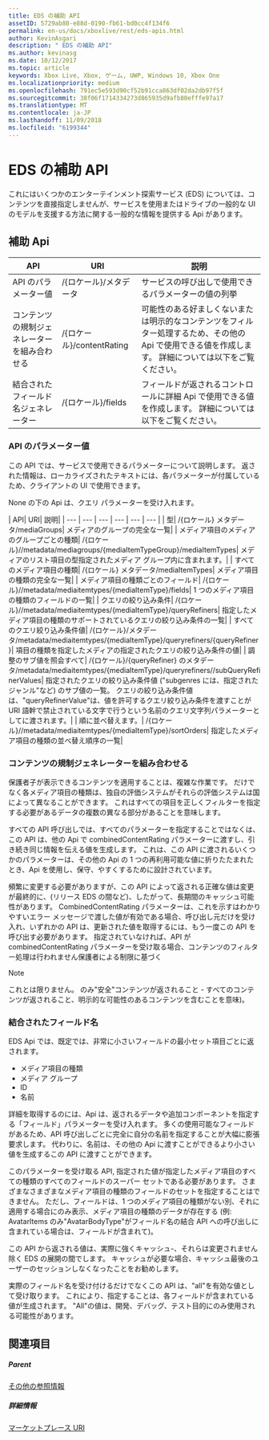 ```yaml
---
title: EDS の補助 API
assetID: 5729ab80-e88d-0190-fb61-bd0cc4f134f6
permalink: en-us/docs/xboxlive/rest/eds-apis.html
author: KevinAsgari
description: " EDS の補助 API"
ms.author: kevinasg
ms.date: 10/12/2017
ms.topic: article
keywords: Xbox Live, Xbox, ゲーム, UWP, Windows 10, Xbox One
ms.localizationpriority: medium
ms.openlocfilehash: 791ec5e593d90cf52b91cca863df02da2db97f5f
ms.sourcegitcommit: 38f06f1714334273d865935d9afb80efffe97a17
ms.translationtype: MT
ms.contentlocale: ja-JP
ms.lasthandoff: 11/09/2018
ms.locfileid: "6199344"
---
```

# <a name="auxiliary-eds-apis"></a>EDS の補助 API

これにはいくつかのエンターテインメント探索サービス (EDS) については、コンテンツを直接指定しませんが、サービスを使用またはドライブの一般的な UI のモデルを支援する方法に関する一般的な情報を提供する Api があります。

<a id="ID4EQ"></a>


## <a name="auxiliary-apis"></a>補助 Api

| API| URI| 説明|
| --- | --- | --- |
| API のパラメーター値| /{ロケール}/メタデータ| サービスの呼び出しで使用できるパラメーターの値の列挙|
| コンテンツの規制ジェネレーターを組み合わせる| /{ロケール}/contentRating| 可能性のある好ましくないまたは明示的なコンテンツをフィルター処理するため、その他の Api で使用できる値を作成します。 詳細については以下をご覧ください。|
| 結合されたフィールド名ジェネレーター| /{ロケール}/fields| フィールドが返されるコントロールに詳細 Api で使用できる値を作成します。 詳細については以下をご覧ください。|

<a id="ID4EBC"></a>


### <a name="api-parameter-values"></a>API のパラメーター値

この API では、サービスで使用できるパラメーターについて説明します。 返された情報は、ローカライズされたテキストには、各パラメーターが付属しているため、クライアントの UI で使用できます。

None の下の Api は、クエリ パラメーターを受け入れます。

| API| URI| 説明|
| --- | --- | --- | --- | --- | --- |
| 型| /{ロケール} メタデータ/mediaGroups| メディアのグループの完全な一覧|
| メディア項目のメディアのグループごとの種類| /{ロケール}//metadata/mediagroups/{mediaItemTypeGroup}/mediaItemTypes| メディアのリスト項目の型指定されたメディア グループ内に含まれます。|
| すべてのメディア項目の種類| /{ロケール} メタデータ/mediaItemTypes| メディア項目の種類の完全な一覧|
| メディア項目の種類ごとのフィールド| /{ロケール}//metadata/mediaitemtypes/{mediaItemType}/fields| 1 つのメディア項目の種類のフィールドの一覧|
| クエリの絞り込み条件| /{ロケール}//metadata/mediaitemtypes/{mediaItemType}/queryRefiners| 指定したメディア項目の種類のサポートされているクエリの絞り込み条件の一覧|
| すべてのクエリ絞り込み条件値| /{ロケール}/メタデータ/metadata/mediaitemtypes/{mediaItemType}/queryrefiners/{queryRefiner}| 項目の種類を指定したメディアの指定されたクエリの絞り込み条件の値|
| 調整のサブ値を照会すべて| /{ロケール}/{queryRefiner} のメタデータ/metadata/mediaitemtypes/{mediaItemType}/queryrefiners//subQueryRefinerValues| 指定されたクエリの絞り込み条件値 ("subgenres には、指定されたジャンル"など) のサブ値の一覧。 クエリの絞り込み条件値は、"queryRefinerValue"は、値を許可するクエリ絞り込み条件を渡すことが URI 語幹で禁止されている文字で行うという名前のクエリ文字列パラメーターとしてに渡されます。|
| 順に並べ替えます。| /{ロケール}//metadata/mediaitemtypes/{mediaItemType}/sortOrders| 指定したメディア項目の種類の並べ替え順序の一覧|

<a id="ID4EEF"></a>


### <a name="combined-content-rating-generator"></a>コンテンツの規制ジェネレーターを組み合わせる

保護者子が表示できるコンテンツを適用することは、複雑な作業です。 だけでなく各メディア項目の種類は、独自の評価システムがそれらの評価システムは国によって異なることができます。 これはすべての項目を正しくフィルターを指定する必要があるデータの複数の異なる部分があることを意味します。

すべての API 呼び出しでは、すべてのパラメーターを指定することではなくは、この API は、他の Api で combinedContentRating パラメーターに渡すし、引き続き同じ情報を伝える値を生成します。 これは、この API に渡されるいくつかのパラメーターは、その他の Api の 1 つの再利用可能な値に折りたたまれたとき、Api を使用し、保守、やすくするために設計されています。

頻繁に変更する必要がありますが、この API によって返される正確な値は変更が最終的に、(リリース EDS の間など)、したがって、長期間のキャッシュ可能性があります。 CombinedContentRating パラメーターは、これを示すはわかりやすいエラー メッセージで渡した値が有効である場合、呼び出し元だけを受け入れ、いずれかの API は、更新された値を取得するには、もう一度この API を呼び出す必要があります。 指定されていなければ、API が combinedContentRating パラメーターを受け取る場合、コンテンツのフィルター処理は行われません保護者による制限に基づく

> [!NOTE]
> これとは限りません。 のみ"安全"コンテンツが返されること - すべてのコンテンツが返されること、明示的な可能性のあるコンテンツを含むことを意味)。



<a id="ID4EWF"></a>


### <a name="combined-field-name"></a>結合されたフィールド名

EDS Api では、既定では、非常に小さいフィールドの最小セット項目ごとに返されます。

   * メディア項目の種類
   * メディア グループ
   * ID
   * 名前

詳細を取得するのには、Api は、返されるデータや追加コンポーネントを指定する「フィールド」パラメーターを受け入れます。 多くの使用可能なフィールドがあるため、API 呼び出しごとに完全に自分の名前を指定することが大幅に膨張要求します。 代わりに、名前は、その他の Api に渡すことができるより小さい値を生成するこの API に渡すことができます。

このパラメーターを受け取る API, 指定された値が指定したメディア項目のすべての種類のすべてのフィールドのスーパー セットである必要があります。 さまざまなさまざまなメディア項目の種類のフィールドのセットを指定することはできません。 ただし、フィールドは、1 つのメディア項目の種類がない別、それに適用する場合にのみ表示、メディア項目の種類のデータが存在する (例: AvatarItems のみ"AvatarBodyType"がフィールド名の結合 API への呼び出しに含まれている場合は、フィールドが含まれて)。

この API から返される値は、実際に強くキャッシュ-、それらは変更されません除く EDS の展開の間でします。 キャッシュが必要な場合、キャッシュ最後のユーザーのセッションしなくなったことをお勧めします。

実際のフィールド名を受け付けるだけでなくこの API は、"all"を有効な値として受け取ります。 これにより、指定することは、各フィールドが含まれている値が生成されます。 "All"の値は、開発、デバッグ、テスト目的にのみ使用される可能性があります。

<a id="ID4ERG"></a>


## <a name="see-also"></a>関連項目

<a id="ID4ETG"></a>


##### <a name="parent"></a>Parent  

[その他の参照情報](atoc-xboxlivews-reference-additional.md)


<a id="ID4E6G"></a>


##### <a name="further-information"></a>詳細情報

[マーケットプレース URI](../uri/marketplace/atoc-reference-marketplace.md)

